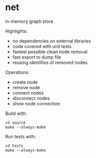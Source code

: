 # net
in-memory graph store

Highlights:
* no dependencies on external libraries
* code covered with unit tests
* fastest possible clean node removal
* fast export to dump file
* reusing identifies of removed nodes

Operations:
* create node
* remove node
* connect nodes
* disconnect nodes
* show node connection

Build with:

    cd source
    make --always-make

Run tests with:

    cd tests
    make --always-make
